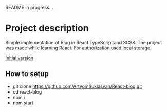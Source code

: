README in progress...

# Project description
Simple implementation of Blog in React TypeScript and SCSS. The project was made while learning React. For authorization used local storage.

<a href="https://github.com/ArtyomSukiasyan/Blog" target="_blank">Initial version</a>

## How to setup
- git clone https://github.com/ArtyomSukiasyan/React-blog.git
- cd react-blog
- npm i
- npm start
